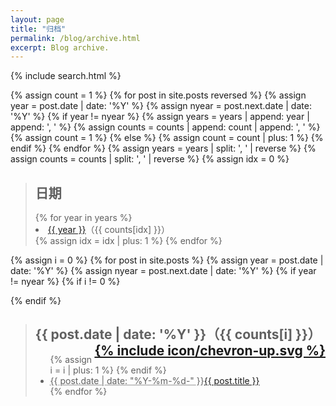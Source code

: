 ```yaml
---
layout: page
title: "归档"
permalink: /blog/archive.html
excerpt: Blog archive.
---
```


{% include search.html %}

{% assign count = 1 %}
{% for post in site.posts reversed %}
  {% assign year = post.date | date: '%Y' %}
  {% assign nyear = post.next.date | date: '%Y' %}
  {% if year != nyear %}
    {% assign years = years | append: year | append: ', ' %}
    {% assign counts = counts | append: count | append: ', ' %}
    {% assign count = 1 %}
  {% else %}
    {% assign count = count | plus: 1 %}
  {% endif %}
{% endfor %}
{% assign years = years | split: ', ' | reverse %}
{% assign counts = counts | split: ', ' | reverse %}
{% assign idx = 0 %}
<blockquote id="archive">
  <h2>日期</h2>
{% for year in years %}
  <li><a href="#{{ year }}">{{ year }}</a>（{{ counts[idx] }}）</li>
{% assign idx = idx | plus: 1 %}
{% endfor %}
</blockquote>

{% assign i = 0 %}
{% for post in site.posts %}
  {% assign year = post.date | date: '%Y' %}
  {% assign nyear = post.next.date | date: '%Y' %}
  {% if year != nyear %}
    {% if i != 0 %}
  </ul>
</blockquote>
    {% endif %}
<blockquote class="contents">
  <h2 id="{{ post.date | date: '%Y' }}">{{ post.date | date: '%Y' }}（{{ counts[i] }}）<a href="#archive" style="float:right;">{% include icon/chevron-up.svg %}</a></h2>
  <ul>
    {% assign i = i | plus: 1 %}
  {% endif %}
    <li><abbr title="{{ post.date | date_to_xmlschema }}">{{ post.date | date: "%Y-%m-%d-" }}</abbr><a href="{{ post.url }}">{{ post.title }}</a></li>
{% endfor %}
  </ul>
</blockquote>
